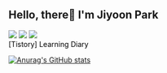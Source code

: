 ## Hello, there👋 I'm Jiyoon Park
<!--[![Hits](https://hits.seeyoufarm.com/api/count/incr/badge.svg?url=https%3A%2F%2Fgithub.com%2Fzzsza)](https://hits.seeyoufarm.com) -->

<a href="https://www.notion.so/I-m-Park-Ji-Yoon-c9cbd31ef0af4babb8faf70fdd3665ab" target="_blank"><img src="https://img.shields.io/badge/Notion-ff6694?style=flat-square&logo=Notion&logoColor=white"/></a>
<a><img src="https://img.shields.io/badge/iambatyoon@gmail.com-ba2727?style=flat-square&logo=Gmail&logoColor=white"/></a>
<a><img src="https://img.shields.io/badge/imparkjiyoon@gmail.com-ba2727?style=flat-square&logo=Gmail&logoColor=white"/></a><br>
<a href="https://jiyoons-learning-diary.tistory.com/" style="text-decoration:none; color:black;">[Tistory] Learning Diary</a>

[![Anurag's GitHub stats](https://github-readme-stats.vercel.app/api?username=Park-Ji-Yoon&show_icons=true&theme=buefy)](https://github.com/Park-Ji-Yoon)



<!--
**Park-Ji-Yoon/Park-Ji-Yoon** is a ✨ _special_ ✨ repository because its `README.md` (this file) appears on your GitHub profile.

<img src="https://img.shields.io/badge/Python-3766AB?style=flat-square&logo=Python&logoColor=white"/></a>
<img src="https://img.shields.io/badge/Java-ff833b?style=flat-square&logo=Java&logoColor=white"/></a>
<img src="https://img.shields.io/badge/Javascript-ffd736?style=flat-square&logo=Javascript&logoColor=white"/></a>
<img src="https://img.shields.io/badge/C-786b36?style=flat-square&logo=C&logoColor=white"/></a>

Here are some ideas to get you started:

- 🔭 I’m currently working on ...
- 🌱 I’m currently learning ...
- 👯 I’m looking to collaborate on ...
- 🤔 I’m looking for help with ...
- 💬 Ask me about ...
- 📫 How to reach me: ...
- 😄 Pronouns: ...
- ⚡ Fun fact: ...
-->
